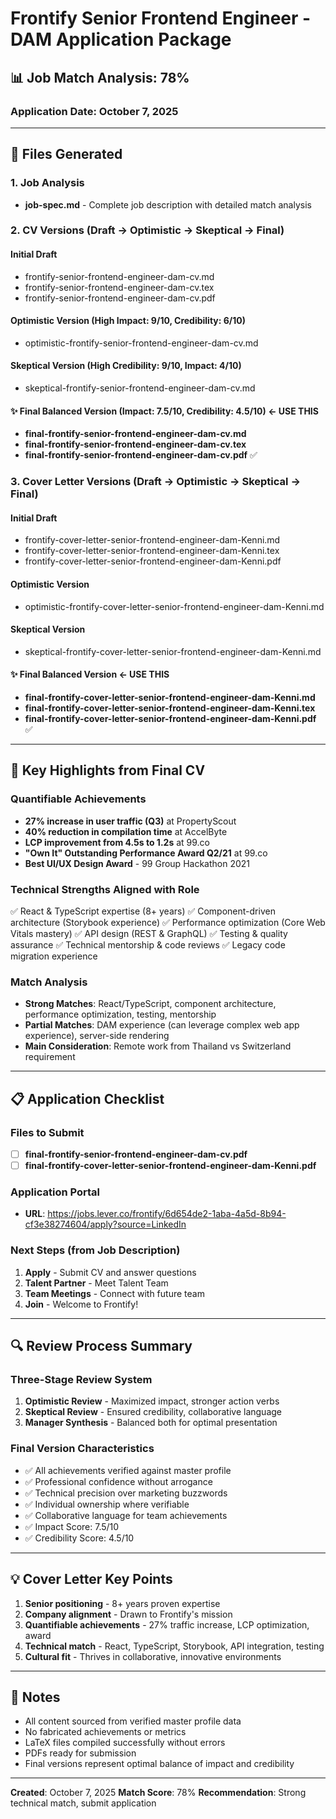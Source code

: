 # Frontify Senior Frontend Engineer - DAM Application Package

## 📊 Job Match Analysis: 78%

### Application Date: October 7, 2025

---

## 📁 Files Generated

### 1. Job Analysis
- **job-spec.md** - Complete job description with detailed match analysis

### 2. CV Versions (Draft → Optimistic → Skeptical → Final)

#### Initial Draft
- frontify-senior-frontend-engineer-dam-cv.md
- frontify-senior-frontend-engineer-dam-cv.tex
- frontify-senior-frontend-engineer-dam-cv.pdf

#### Optimistic Version (High Impact: 9/10, Credibility: 6/10)
- optimistic-frontify-senior-frontend-engineer-dam-cv.md

#### Skeptical Version (High Credibility: 9/10, Impact: 4/10)
- skeptical-frontify-senior-frontend-engineer-dam-cv.md

#### **✨ Final Balanced Version (Impact: 7.5/10, Credibility: 4.5/10)** ← USE THIS
- **final-frontify-senior-frontend-engineer-dam-cv.md**
- **final-frontify-senior-frontend-engineer-dam-cv.tex**
- **final-frontify-senior-frontend-engineer-dam-cv.pdf** ✅

### 3. Cover Letter Versions (Draft → Optimistic → Skeptical → Final)

#### Initial Draft
- frontify-cover-letter-senior-frontend-engineer-dam-Kenni.md
- frontify-cover-letter-senior-frontend-engineer-dam-Kenni.tex
- frontify-cover-letter-senior-frontend-engineer-dam-Kenni.pdf

#### Optimistic Version
- optimistic-frontify-cover-letter-senior-frontend-engineer-dam-Kenni.md

#### Skeptical Version
- skeptical-frontify-cover-letter-senior-frontend-engineer-dam-Kenni.md

#### **✨ Final Balanced Version** ← USE THIS
- **final-frontify-cover-letter-senior-frontend-engineer-dam-Kenni.md**
- **final-frontify-cover-letter-senior-frontend-engineer-dam-Kenni.tex**
- **final-frontify-cover-letter-senior-frontend-engineer-dam-Kenni.pdf** ✅

---

## 🎯 Key Highlights from Final CV

### Quantifiable Achievements
- **27% increase in user traffic (Q3)** at PropertyScout
- **40% reduction in compilation time** at AccelByte
- **LCP improvement from 4.5s to 1.2s** at 99.co
- **"Own It" Outstanding Performance Award Q2/21** at 99.co
- **Best UI/UX Design Award** - 99 Group Hackathon 2021

### Technical Strengths Aligned with Role
✅ React & TypeScript expertise (8+ years)
✅ Component-driven architecture (Storybook experience)
✅ Performance optimization (Core Web Vitals mastery)
✅ API design (REST & GraphQL)
✅ Testing & quality assurance
✅ Technical mentorship & code reviews
✅ Legacy code migration experience

### Match Analysis
- **Strong Matches**: React/TypeScript, component architecture, performance optimization, testing, mentorship
- **Partial Matches**: DAM experience (can leverage complex web app experience), server-side rendering
- **Main Consideration**: Remote work from Thailand vs Switzerland requirement

---

## 📋 Application Checklist

### Files to Submit
- [ ] **final-frontify-senior-frontend-engineer-dam-cv.pdf**
- [ ] **final-frontify-cover-letter-senior-frontend-engineer-dam-Kenni.pdf**

### Application Portal
- **URL**: https://jobs.lever.co/frontify/6d654de2-1aba-4a5d-8b94-cf3e38274604/apply?source=LinkedIn

### Next Steps (from Job Description)
1. **Apply** - Submit CV and answer questions
2. **Talent Partner** - Meet Talent Team
3. **Team Meetings** - Connect with future team
4. **Join** - Welcome to Frontify!

---

## 🔍 Review Process Summary

### Three-Stage Review System
1. **Optimistic Review** - Maximized impact, stronger action verbs
2. **Skeptical Review** - Ensured credibility, collaborative language
3. **Manager Synthesis** - Balanced both for optimal presentation

### Final Version Characteristics
- ✅ All achievements verified against master profile
- ✅ Professional confidence without arrogance
- ✅ Technical precision over marketing buzzwords
- ✅ Individual ownership where verifiable
- ✅ Collaborative language for team achievements
- ✅ Impact Score: 7.5/10
- ✅ Credibility Score: 4.5/10

---

## 💡 Cover Letter Key Points

1. **Senior positioning** - 8+ years proven expertise
2. **Company alignment** - Drawn to Frontify's mission
3. **Quantifiable achievements** - 27% traffic increase, LCP optimization, award
4. **Technical match** - React, TypeScript, Storybook, API integration, testing
5. **Cultural fit** - Thrives in collaborative, innovative environments

---

## 📝 Notes

- All content sourced from verified master profile data
- No fabricated achievements or metrics
- LaTeX files compiled successfully without errors
- PDFs ready for submission
- Final versions represent optimal balance of impact and credibility

---

**Created**: October 7, 2025
**Match Score**: 78%
**Recommendation**: Strong technical match, submit application

